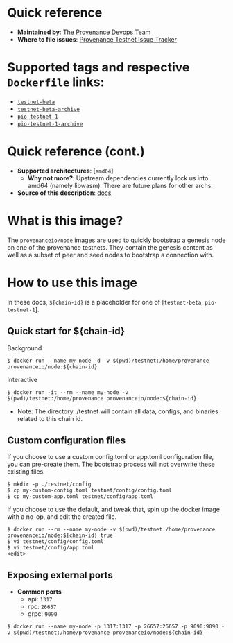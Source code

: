# Quick reference

- **Maintained by**: [The Provenance Devops Team](https://github.com/provenance-io/testnet)
- **Where to file issues**: [Provenance Testnet Issue Tracker](https://github.com/provenance-io/testnet/issues)

# Supported tags and respective `Dockerfile` links:

- [`testnet-beta`](https://raw.githubusercontent.com/provenance-io/testnet/main/docker/node/visor/Dockerfile)
- [`testnet-beta-archive`](https://raw.githubusercontent.com/provenance-io/testnet/main/docker/node/archive/Dockerfile)
- [`pio-testnet-1`](https://raw.githubusercontent.com/provenance-io/testnet/main/docker/node/visor/Dockerfile)
- [`pio-testnet-1-archive`](https://raw.githubusercontent.com/provenance-io/testnet/main/docker/node/archive/Dockerfile)

# Quick reference (cont.)

- **Supported architectures**: [`amd64`]
  - **Why not more?**: Upstream dependencies currently lock us into amd64 (namely libwasm). There are future plans for other archs.
- **Source of this description**: [docs](https://raw.githubusercontent.com/provenance-io/testnet/main/docker/README.md)

# What is this image?

The `provenanceio/node` images are used to quickly bootstrap a genesis node on one of the provenance testnets. They contain the genesis content as well as a subset of peer and seed nodes to bootstrap a connection with.

# How to use this image

In these docs, `${chain-id}` is a placeholder for one of [`testnet-beta`, `pio-testnet-1`].

## Quick start for ${chain-id}

Background

```console
$ docker run --name my-node -d -v $(pwd)/testnet:/home/provenance provenanceio/node:${chain-id}
```

Interactive

```console
$ docker run -it --rm --name my-node -v $(pwd)/testnet:/home/provenance provenanceio/node:${chain-id}
```

- Note: The directory ./testnet will contain all data, configs, and binaries related to this chain id.

## Custom configuration files

If you choose to use a custom config.toml or app.toml configuration file, you can pre-create them. The bootstrap process will not overwrite these existing files.

```console
$ mkdir -p ./testnet/config
$ cp my-custom-config.toml testnet/config/config.toml
$ cp my-custom-app.toml testnet/config/app.toml
```

If you choose to use the default, and tweak that, spin up the docker image with a no-op, and edit the created file.

```console
$ docker run --rm --name my-node -v $(pwd)/testnet:/home/provenance provenanceio/node:${chain-id} true
$ vi testnet/config/config.toml
$ vi testnet/config/app.toml
<edit>
```

## Exposing external ports

- **Common ports**
  - api: `1317`
  - rpc: `26657`
  - grpc: `9090`

```console
$ docker run --name my-node -p 1317:1317 -p 26657:26657 -p 9090:9090 -v $(pwd)/testnet:/home/provenance provenanceio/node:${chain-id}
```
